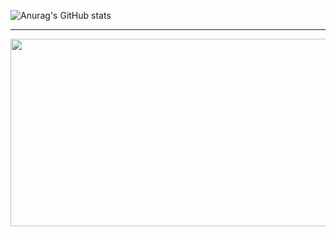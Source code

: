 ![Anurag's GitHub stats](https://github-readme-stats.vercel.app/api?username=Yeong-Huns&show_icons=true&theme=transparent)

* * *

<a href="https://github.com/devxb/gitanimals">
<img
  src="https://render.gitanimals.org/farms/Yeong-Huns"
  width="600"
  height="300"
/>
</a>
